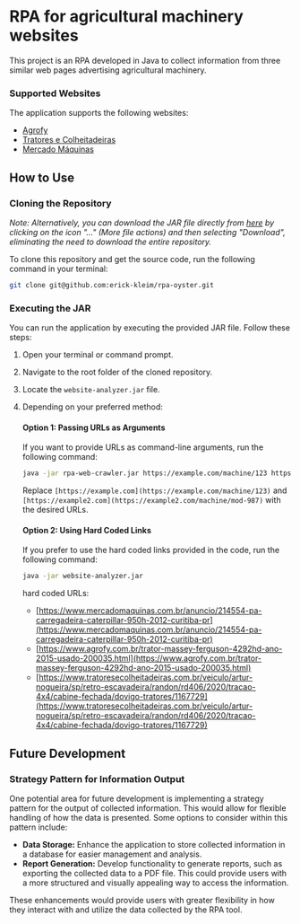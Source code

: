 # RPA for agricultural machinery websites
This project is an RPA developed in Java to collect information from three similar web pages advertising agricultural machinery.

### Supported Websites

The application supports the following websites:

- [Agrofy](https://www.agrofy.com.br)
- [Tratores e Colheitadeiras](https://www.tratoresecolheitadeiras.com.br)
- [Mercado Máquinas](https://www.mercadomaquinas.com.br)

## How to Use

### Cloning the Repository

*Note: Alternatively, you can download the JAR file directly from [here](https://github.com/erick-kleim/rpa-oyster/blob/main/website-analyzer.jar) by clicking on the icon "..." (More file actions) and then selecting "Download", eliminating the need to download the entire repository.*

To clone this repository and get the source code, run the following command in your terminal:

```bash
git clone git@github.com:erick-kleim/rpa-oyster.git
```

### Executing the JAR

You can run the application by executing the provided JAR file. Follow these steps:

1. Open your terminal or command prompt.
2. Navigate to the root folder of the cloned repository.
3. Locate the `website-analyzer.jar` file.
4. Depending on your preferred method:

    #### Option 1: Passing URLs as Arguments
    If you want to provide URLs as command-line arguments, run the following command:
    ```bash
    java -jar rpa-web-crawler.jar https://example.com/machine/123 https://example2.com/machine/mod-987
    ```
    Replace `[https://example.com](https://example.com/machine/123)` and `[https://example2.com](https://example2.com/machine/mod-987)` with the desired URLs.


    #### Option 2: Using Hard Coded Links
    If you prefer to use the hard coded links provided in the code, run the following command:
    ```bash
    java -jar website-analyzer.jar
    ```
    hard coded URLs:
    - [https://www.mercadomaquinas.com.br/anuncio/214554-pa-carregadeira-caterpillar-950h-2012-curitiba-pr](https://www.mercadomaquinas.com.br/anuncio/214554-pa-carregadeira-caterpillar-950h-2012-curitiba-pr)
    - [https://www.agrofy.com.br/trator-massey-ferguson-4292hd-ano-2015-usado-200035.html](https://www.agrofy.com.br/trator-massey-ferguson-4292hd-ano-2015-usado-200035.html)
    - [https://www.tratoresecolheitadeiras.com.br/veiculo/artur-nogueira/sp/retro-escavadeira/randon/rd406/2020/tracao-4x4/cabine-fechada/dovigo-tratores/1167729](https://www.tratoresecolheitadeiras.com.br/veiculo/artur-nogueira/sp/retro-escavadeira/randon/rd406/2020/tracao-4x4/cabine-fechada/dovigo-tratores/1167729)


## Future Development

### Strategy Pattern for Information Output

One potential area for future development is implementing a strategy pattern for the output of collected information. This would allow for flexible handling of how the data is presented. Some options to consider within this pattern include:

- **Data Storage:** Enhance the application to store collected information in a database for easier management and analysis.
- **Report Generation:** Develop functionality to generate reports, such as exporting the collected data to a PDF file. This could provide users with a more structured and visually appealing way to access the information.

These enhancements would provide users with greater flexibility in how they interact with and utilize the data collected by the RPA tool.
